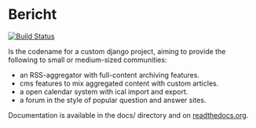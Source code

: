 Bericht
=======

[![Build Status](https://travis-ci.org/bericht/bericht.png?branch=master)](https://travis-ci.org/bericht/bericht)

Is the codename for a custom django project, aiming to provide the
following to small or medium-sized communities:

* an RSS-aggregator with full-content archiving features.
* cms features to mix aggregated content with custom articles.
* a open calendar system with ical import and export.
* a forum in the style of popular question and answer sites.

Documentation is available in the docs/ directory and on
[readthedocs.org](http://bericht.readthedocs.org/en/latest/).
